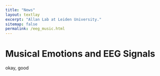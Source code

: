 ```yaml
---
title: "News"
layout: textlay
excerpt: "Allan Lab at Leiden University."
sitemap: false
permalink: /eeg_music.html
---
```


# Musical Emotions and EEG Signals

okay, good
